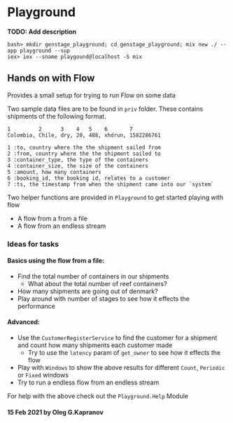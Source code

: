 # Playground

**TODO: Add description**

```
bash> mkdir genstage_playground; cd genstage_playground; mix new ./ --app playground --sup
iex> iex --sname playgound@localhost -S mix
```

## Hands on with Flow

Provides a small setup for trying to run Flow on some data

Two sample data files are to be found in `priv` folder.
These contains shipments of the following format.

```
1         2      3    4   5    6       7
Colombia, Chile, dry, 20, 488, xhdrun, 1582286761

1 :to, country where the the shipment sailed from
2 :from, country where the the shipment sailed to
3 :container_type, the type of the containers
4 :container_size, the size of the containers
5 :amount, how many containers
6 :booking_id, the booking id, relates to a customer
7 :ts, the timestamp from when the shipment came into our `system`
```

Two helper functions are provided in `Playground` to get started playing
with flow

* A flow from a from a file
* A flow from an endless stream

### Ideas for tasks

#### Basics using the flow from a file:

* Find the total number of containers in our shipments
  * What about the total number of reef containers?
* How many shipments are going out of denmark?
* Play around with number of stages to see how it effects the
  performance

#### Advanced:

* Use the `CustomerRegisterService` to find the customer for a shipment
  and count how many shipments each customer made
  * Try to use the `latency` param of `get_owner` to see how it effects
    the flow
* Play with `Windows` to show the above results for different `Count`,
  `Periodic` or `Fixed` windows
* Try to run a endless flow from an endless stream

For help with the above check out the `Playground.Help` Module

#### 15 Feb 2021 by Oleg G.Kapranov
